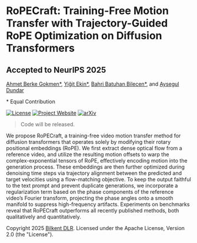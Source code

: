 # RoPECraft: Training-Free Motion Transfer with Trajectory-Guided RoPE Optimization on Diffusion Transformers

## Accepted to NeurIPS 2025

[Ahmet Berke Gokmen\*](https://berkegokmen1.github.io/), [Yiğit Ekin\*](https://yigitekin.github.io/), [Bahri Batuhan Bilecen\*](https://three-bee.github.io), and [Aysegul Dundar](http://www.cs.bilkent.edu.tr/~adundar/)

\* Equal Contribution

[![License](https://img.shields.io/badge/License-Apache_2.0-blue.svg)](https://opensource.org/licenses/Apache-2.0) [![Project Website](https://img.shields.io/badge/Project_website-red.svg)](https://berkegokmen1.github.io/RoPECraft) [![arXiv](https://img.shields.io/badge/arXiv-2505.13344-b31b1b.svg)](https://arxiv.org/abs/2505.13344)

> Code will be released.

We propose RoPECraft, a training-free video motion transfer method for diffusion transformers that operates solely by modifying their rotary positional embeddings (RoPE). We first extract dense optical flow from a reference video, and utilize the resulting motion offsets to warp the complex-exponential tensors of RoPE, effectively encoding motion into the generation process. These embeddings are then further optimized during denoising time steps via trajectory alignment between the predicted and target velocities using a flow-matching objective. To keep the output faithful to the text prompt and prevent duplicate generations, we incorporate a regularization term based on the phase components of the reference video’s Fourier transform, projecting the phase angles onto a smooth manifold to suppress high-frequency artifacts. Experiments on benchmarks reveal that RoPECraft outperforms all recently published methods, both qualitatively and quantitatively.

Copyright 2025 [Bilkent DLR](https://dlr.bilkent.edu.tr/). Licensed under the Apache License, Version 2.0 (the "License").
